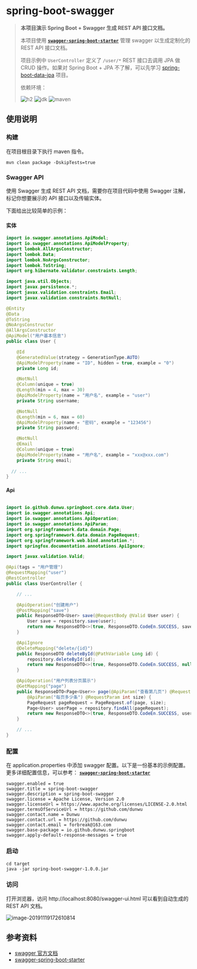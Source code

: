 # spring-boot-swagger

> **本项目演示 Spring Boot + Swagger 生成 REST API 接口文档。**
>
> 本项目使用 [**`swagger-spring-boot-starter`**](https://github.com/SpringForAll/spring-boot-starter-swagger) 管理 swagger 以生成定制化的 REST API 接口文档。
>
> 项目示例中 `UserController` 定义了 `/user/*` REST 接口去调用 JPA 做 CRUD 操作。如果对 Spring Boot + JPA 不了解，可以先学习 [spring-boot-data-jpa](https://github.com/dunwu/spring-boot-tutorial/tree/master/codes/spring-boot-data-jpa) 项目。
>
> 依赖环境：
>
> ![h2](https://img.shields.io/badge/h2-1.4.199-blue) ![jdk](https://img.shields.io/badge/jdk-1.8.0__181-blue) ![maven](https://img.shields.io/badge/maven-v3.6.0-blue)

## 使用说明

### 构建

在项目根目录下执行 maven 指令。

```
mvn clean package -DskipTests=true
```

### Swagger API

使用 Swagger 生成 REST API 文档，需要你在项目代码中使用 Swagger 注解，标记你想要展示的 API 接口以及传输实体。

下面给出比较简单的示例：

#### 实体

```java
import io.swagger.annotations.ApiModel;
import io.swagger.annotations.ApiModelProperty;
import lombok.AllArgsConstructor;
import lombok.Data;
import lombok.NoArgsConstructor;
import lombok.ToString;
import org.hibernate.validator.constraints.Length;

import java.util.Objects;
import javax.persistence.*;
import javax.validation.constraints.Email;
import javax.validation.constraints.NotNull;

@Entity
@Data
@ToString
@NoArgsConstructor
@AllArgsConstructor
@ApiModel("用户基本信息")
public class User {

	@Id
	@GeneratedValue(strategy = GenerationType.AUTO)
	@ApiModelProperty(name = "ID", hidden = true, example = "0")
	private Long id;

	@NotNull
	@Column(unique = true)
	@Length(min = 4, max = 30)
	@ApiModelProperty(name = "用户名", example = "user")
	private String username;

	@NotNull
	@Length(min = 6, max = 60)
	@ApiModelProperty(name = "密码", example = "123456")
	private String password;

	@NotNull
	@Email
	@Column(unique = true)
	@ApiModelProperty(name = "用户名", example = "xxx@xxx.com")
	private String email;
  
  // ...
}
```

#### Api

```java

import io.github.dunwu.springboot.core.data.User;
import io.swagger.annotations.Api;
import io.swagger.annotations.ApiOperation;
import io.swagger.annotations.ApiParam;
import org.springframework.data.domain.Page;
import org.springframework.data.domain.PageRequest;
import org.springframework.web.bind.annotation.*;
import springfox.documentation.annotations.ApiIgnore;

import javax.validation.Valid;

@Api(tags = "用户管理")
@RequestMapping("user")
@RestController
public class UserController {

    // ...

    @ApiOperation("创建用户")
    @PostMapping("save")
    public ResponseDTO<User> save(@RequestBody @Valid User user) {
        User save = repository.save(user);
        return new ResponseDTO<>(true, ResponseDTO.CodeEn.SUCCESS, save);
    }

    @ApiIgnore
    @DeleteMapping("delete/{id}")
    public ResponseDTO deleteById(@PathVariable Long id) {
        repository.deleteById(id);
        return new ResponseDTO<>(true, ResponseDTO.CodeEn.SUCCESS, null);
    }

    @ApiOperation("用户列表分页展示")
    @GetMapping("page")
    public ResponseDTO<Page<User>> page(@ApiParam("查看第几页") @RequestParam int page,
        @ApiParam("每页多少条") @RequestParam int size) {
        PageRequest pageRequest = PageRequest.of(page, size);
        Page<User> userPage = repository.findAll(pageRequest);
        return new ResponseDTO<>(true, ResponseDTO.CodeEn.SUCCESS, userPage);
    }

    // ...
}
```



### 配置

在 application.properties 中添加 swagger 配置。以下是一份基本的示例配置。更多详细配置信息，可以参考： [**`swagger-spring-boot-starter`**](https://github.com/SpringForAll/spring-boot-starter-swagger) 

```properties
swagger.enabled = true
swagger.title = spring-boot-swagger
swagger.description = spring-boot-swagger
swagger.license = Apache License, Version 2.0
swagger.licenseUrl = https://www.apache.org/licenses/LICENSE-2.0.html
swagger.termsOfServiceUrl = https://github.com/dunwu
swagger.contact.name = Dunwu
swagger.contact.url = https://github.com/dunwu
swagger.contact.email = forbreak@163.com
swagger.base-package = io.github.dunwu.springboot
swagger.apply-default-response-messages = true
```

### 启动

```
cd target
java -jar spring-boot-swagger-1.0.0.jar
```

### 访问

打开浏览器，访问  http://localhost:8080/swagger-ui.html 可以看到自动生成的 REST API 文档。

![image-20191119172610814](https://raw.githubusercontent.com/dunwu/images/dev/snap/image-20191119172610814.png)

## 参考资料

- [swagger 官方文档](http://swagger.io/)
- [swagger-spring-boot-starter](https://github.com/SpringForAll/spring-boot-starter-swagger)
